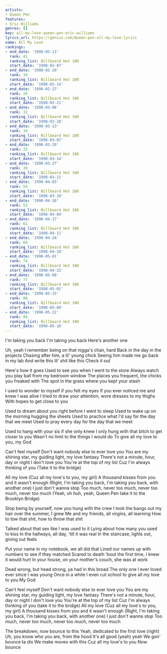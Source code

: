```yaml
---
artists:
- Queen Pen
features:
- Eric Williams
genres: []
key: all-my-love-queen-pen-eric-williams
lyrics_url: https://genius.com/Queen-pen-all-my-love-lyrics
name: All My Love
rankings:
- end_date: '1998-02-13'
  rank: 41
  ranking_list: Billboard Hot 100
  start_date: '1998-02-07'
- end_date: '1998-02-20'
  rank: 34
  ranking_list: Billboard Hot 100
  start_date: '1998-02-14'
- end_date: '1998-02-27'
  rank: 28
  ranking_list: Billboard Hot 100
  start_date: '1998-02-21'
- end_date: '1998-03-06'
  rank: 32
  ranking_list: Billboard Hot 100
  start_date: '1998-02-28'
- end_date: '1998-03-13'
  rank: 34
  ranking_list: Billboard Hot 100
  start_date: '1998-03-07'
- end_date: '1998-03-20'
  rank: 32
  ranking_list: Billboard Hot 100
  start_date: '1998-03-14'
- end_date: '1998-03-27'
  rank: 39
  ranking_list: Billboard Hot 100
  start_date: '1998-03-21'
- end_date: '1998-04-03'
  rank: 54
  ranking_list: Billboard Hot 100
  start_date: '1998-03-28'
- end_date: '1998-04-10'
  rank: 53
  ranking_list: Billboard Hot 100
  start_date: '1998-04-04'
- end_date: '1998-04-17'
  rank: 61
  ranking_list: Billboard Hot 100
  start_date: '1998-04-11'
- end_date: '1998-04-24'
  rank: 69
  ranking_list: Billboard Hot 100
  start_date: '1998-04-18'
- end_date: '1998-05-01'
  rank: 74
  ranking_list: Billboard Hot 100
  start_date: '1998-04-25'
- end_date: '1998-05-08'
  rank: 77
  ranking_list: Billboard Hot 100
  start_date: '1998-05-02'
- end_date: '1998-05-15'
  rank: 80
  ranking_list: Billboard Hot 100
  start_date: '1998-05-09'
- end_date: '1998-05-22'
  rank: 99
  ranking_list: Billboard Hot 100
  start_date: '1998-05-16'
---
```

I'm taking you back
I'm taking you back
Here's another one

Uh, yeah
I remember being on that nigga's chair, hard
Back in the day in the projects
Chasing after him, a lil' young chick
Seeing him made me go back in my lab
And write this lil' shit like this
Check it out

Here's how it goes
Used to see you when I went to the store
Always watch you play ball from my bedroom window
The places you frequent, the chicks you freaked with
The spot in the grass where you kept your stash

I used to wonder to myself if you felt my eyes
If you ever noticed me and knew I was alive
I tried to draw your attention, wore dresses to my thighs
With hopes to get close to you

Used to dream about you right before I went to sleep
Used to wake up on the morning hugging the sheets
Used to practice what I'd say for the day that we meet
Used to pray every day for the day that we meet

Used to hang with your sis if she only knew
I only hung with that bitch to get closer to you
Wasn't no limit to the things I would do
To give all my love to you, my God

Can't feel myself
Don't want nobody else to ever love you
You are my shining star, my guiding light, my love fantasy
There's not a minute, hour, day or night
I don't love you
You're at the top of my list
Cuz I'm always thinking of you
(Take it to the bridge)

All my love
(Cuz all my love's to you, my girl)
A thousand kisses from you and it wasn't enough
(Right, I'm taking you back, I'm taking you back, with another one)
I just don't wanna stop
Too much, never too much, never too much, never too much
(Yeah, uh huh, yeah, Queen Pen take it to the Brooklyn Bridge)

Stop being by yourself, now you hung with the crew
I took the bangs out my hair over the summer, I grew
Me and my friends, all virgins, all learning
How to tow that shit, how to throw that shit

Talked about that sex like I was used to it
Lying about how many you used to kiss
In the hallways, all day, 'till it was real
In the staircase, lights out, giving out feels

Put your name in my notebook, we all did that
Lined our names up with numbers to see if they matched
Scared to death 'bout the first time, I knew it would hurt
In your house, on your mother's couch, she was at work

Dead wrong, but head strong, ya had in this broad
The only one I ever loved ever since I was young
Once in a while I even cut school to give all my love to you
My God


Can't feel myself
Don't want nobody else to ever love you
You are my shining star, my guiding light, my love fantasy
There's not a minute, hour, day or night
I don't love you
You're at the top of my list
Cuz I'm always thinking of you
(take it to the bridge)
All my love
(Cuz all my love's to you, my girl)
A thousand kisses from you and it wasn't enough
(Right, I'm taking you back, I'm taking you back, with another one)
I just don't wanna stop
Too much, never too much, never too much, never too much


The breakdown, now bounce to this
Yeah, dedicated to the first love (right)
Uh, you know who you are, from the hood
It's all good (yeah) yeah
We gon' bounce ta dis
We make moves with this
Cuz all my love's to  you
Now bounce
